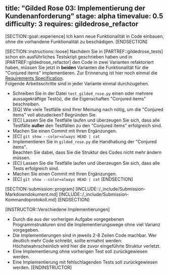 title: "Gilded Rose 03: Implementierung der Kundenanforderung"
stage: alpha
timevalue: 0.5
difficulty: 3
requires: gildedrose_refactor
---
[SECTION::goal::experience]
Ich kann neue Funktionalität in Code einbauen, ohne die vorhandene Funktionalität zu beschädigen.
[ENDSECTION]

[SECTION::instructions::loose]
Nachdem Sie in [PARTREF::gildedrose_tests] schon ein ausführliches Testskript geschrieben 
haben und in [PARTREF::gildedrose_refactor] den Code in zwei Varianten refaktoriert haben,
müssen Sie jetzt in **beiden** Varianten die Funktionalität für die "Conjured items" 
implementieren. 
Zur Erinnerung ist hier noch einmal die [Requirements Specification](https://github.com/emilybache/GildedRose-Refactoring-Kata/blob/main/GildedRoseRequirements.md).  
Folgende Arbeitsschritte sind in jeder Variante einmal durchzugehen.

- Schreiben Sie in der Datei `test_gilded_rose.py` einen oder mehrere aussagekräftige Test(s), die 
  die Eigenschaften "Conjured items" beschreiben.
- [EQ] Wie viele Testfälle sind Ihrer Meinung nach nötig, um die "Conjured items" voll 
  abzudecken? Begründen Sie. 
- [EC] Lassen Sie die Testfälle laufen und überzeugen Sie sich, dass alle Testfälle **außer** den 
  Testfällen zu den "Conjured items" erfolgreich sind.
- Machen Sie einen Commit mit Ihren Ergänzungen.
- [EC] `git show --color=always HEAD | cat`
- Implementieren Sie in `gilded_rose.py` die Handhabung der "Conjured items".  
  Beachten Sie dabei, dass Sie die Struktur des Codes nicht mehr ändern müssen.
- [EC] Lassen Sie die Testfälle laufen und überzeugen Sie sich, dass alle Tests erfolgreich sind.
- Machen Sie einen Commit mit Ihren Ergänzungen.
- [EC] `git show --color=always HEAD | cat`
[ENDSECTION]

[SECTION::submission::program]
[INCLUDE::/_include/Submission-Markdowndokument.md]
[INCLUDE::/_include/Submission-Kommandoprotokoll.md]
[ENDSECTION]

[INSTRUCTOR::Verschiedene Implementierungen]
- Durch die aus der vorherigen Aufgabe vorgegebenen Programmstrukturen sind die 
  Implementierungswege ohne viel Varianz vorgegeben.
- Die Implementierungen sind in jeweils 2-8 Zeilen Code machbar. 
  Wer deutlich mehr Code schreibt, sollte ermahnt werden:  
  Höchstwahrscheinlich wird hier die zuvor eingeführte Struktur verletzt.
- Eine Implementierung ohne vorherigen Test soll zurückgewiesen werden.
- Eine Implementierung mit fehlschlagenden Tests soll zurückgewiesen werden.
[ENDINSTRUCTOR]